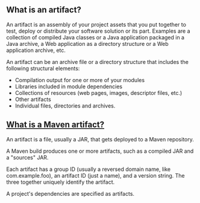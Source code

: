 ## What is an artifact?﻿

An artifact is an assembly of your project assets that you put together to test, deploy or distribute your software solution or its part. Examples are a collection of compiled Java classes or a Java application packaged in a Java archive, a Web application as a directory structure or a Web application archive, etc.

An artifact can be an archive file or a directory structure that includes the following structural elements:

- Compilation output for one or more of your modules
- Libraries included in module dependencies
- Collections of resources (web pages, images, descriptor files, etc.)
- Other artifacts
- Individual files, directories and archives.

## [What is a Maven artifact?](https://stackoverflow.com/questions/2487485/what-is-a-maven-artifact)

An artifact is a file, usually a JAR, that gets deployed to a Maven repository.

A Maven build produces one or more artifacts, such as a compiled JAR and a "sources" JAR.

Each artifact has a group ID (usually a reversed domain name, like com.example.foo), an artifact ID (just a name), and a version string. The three together uniquely identify the artifact.

A project's dependencies are specified as artifacts.